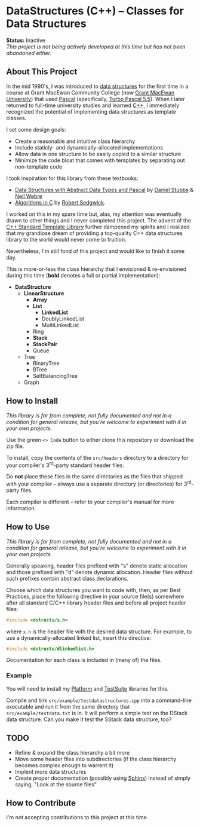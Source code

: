 # DataStructures (C++) &ndash; Classes for Data Structures
**Status:**  Inactive<br />
*This project is not being actively developed at this time but has not been abandoned either.*

## About This Project

In the mid 1990's, I was introduced to [data structures](https://builtin.com/data-science/data-structures) for the first time in a course at Grant MacEwan Community College (now [Grant MacEwan University](https://macewan.ca)) that used [Pascal](https://www.standardpascal.org/) (specifically, [Turbo Pascal 5.5](https://en.wikipedia.org/wiki/Turbo_Pascal#Version_5.5)).  When I later returned to full-time university studies and learned [C++](https://isocpp.org/), I immediately recognized the potential of implementing data structures as template classes.

I set some design goals:

- Create a reasonable and intuitive class hierarchy
- Include staticly- and dynamically-allocated implementations
- Allow data in one structure to be easily copied to a similar structure
- Minimize the code bloat that comes with templates by separating out non-template code

I took inspiration for this library from these textbooks:

- [Data Structures with Abstract Data Types and Pascal](https://isbnsearch.org/isbn/9780534092641) by [Daniel Stubbs](https://www.researchgate.net/scientific-contributions/Daniel-F-Stubbs-69937610) &amp; [Neil Webre](https://www.researchgate.net/scientific-contributions/Neil-W-Webre-2086313560)
- [Algorithms in C](https://isbnsearch.org/isbn/9780201514254) by [Robert Sedgwick](https://sedgewick.io/).

I worked on this in my spare time but, alas, my attention was eventually drawn to other things and I never completed this project.  The advent of the [C++ Standard Template Library](https://www.cplusplus.com/reference/stl/) further dampened my spirits and I realized that my grandiose dream of providing a top-quality C++ data structures library to the world would never come to fruition.

Nevertheless, I'm still fond of this project and would like to finish it some day.

This is more-or-less the class hierarchy that I envisioned &amp; re-envisioned during this time (**bold** denotes a full or partial implementation):

- **DataStructure**
  - **LinearStructure**
    - **Array**
    - **List**
      - **LinkedList**
      - DoublyLinkedList
      - MultiLinkedList
    - Ring
    - **Stack**
    - **StackPair**
    - Queue
  - Tree
    - BinaryTree
    - BTree
    - SelfBalancingTree
  - Graph

## How to Install

*This library is far from complete, not fully documented and not in a condition for general release, but you're welcome to experiment with it in your own projects.*

Use the green `<> Code` button to either clone this repository or download the zip file.

To install, copy the contents of the `src/headers` directory to a directory for your compiler's 3<sup>rd</sup>-party standard header files.

Do **not** place these files in the same directories as the files that shipped with your compiler &ndash; always use a separate directory (or directories) for 3<sup>rd</sup>-party files.

Each compiler is different &ndash; refer to your compiler's manual for more information.

## How to Use

*This library is far from complete, not fully documented and not in a condition for general release, but you're welcome to experiment with it in your own projects.*

Generally speaking, header files prefixed with "s" denote static allocation and those prefixed with "d" denote dynamic allocation.  Header files without such prefixes contain abstract class declarations.

Choose which data structures you want to code with, then, as per Best Practices, place the following directive in your source file(s) somewhere after all standard C/C++ library header files and before all project header files:

```c
#include <dstructs/x.h>
```

where `x.h` is the header file with the desired data structure.  For example, to use a dynamically-allocated linked list, insert this directive:

```c
#include <dstructs/dlinkedlist.h>
```

Documentation for each class is included in (many of) the files.

### Example

You will need to install my [Platform](https://github.com/kwoodman1970/Platform) and [TestSuite](https://github.com/kwoodman1970/TestSuite) libraries for this.

Compile and link `src/example/testdatastructures.cpp` into a command-line executable and run it from the same directory that `src/example/testdata.txt` is in.  It will perform a simple test on the DStack data structure.  Can you make it test the SStack data structure, too?

## TODO

- Refine &amp; expand the class hierarchy a bit more
- Move some header files into subdirectories (if the class hierarchy becomes complex enough to warrent it)
- Implent more data structures
- Create proper documentation (possibly using [Sphinx](https://www.sphinx-doc.org/)) instead of simply saying, "Look at the source files"

## How to Contribute

I'm not accepting contributions to this project at this time.